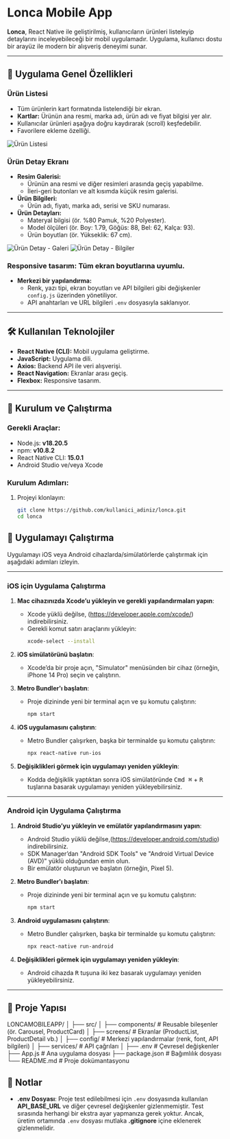 # Lonca Mobile App

**Lonca**, React Native ile geliştirilmiş, kullanıcıların ürünleri listeleyip detaylarını inceleyebileceği bir mobil uygulamadır. Uygulama, kullanıcı dostu bir arayüz ile modern bir alışveriş deneyimi sunar.

---

## 📱 **Uygulama Genel Özellikleri**

### **Ürün Listesi**
- Tüm ürünlerin kart formatında listelendiği bir ekran.
- **Kartlar:** Ürünün ana resmi, marka adı, ürün adı ve fiyat bilgisi yer alır.
- Kullanıcılar ürünleri aşağıya doğru kaydırarak (scroll) keşfedebilir.
- Favorilere ekleme özelliği.

![Ürün Listesi](./assets/screen1.png)

### **Ürün Detay Ekranı**
- **Resim Galerisi:**
  - Ürünün ana resmi ve diğer resimleri arasında geçiş yapabilme.
  - İleri-geri butonları ve alt kısımda küçük resim galerisi.
- **Ürün Bilgileri:**
  - Ürün adı, fiyatı, marka adı, serisi ve SKU numarası.
- **Ürün Detayları:**
  - Materyal bilgisi (ör. %80 Pamuk, %20 Polyester).
  - Model ölçüleri (ör. Boy: 1.79, Göğüs: 88, Bel: 62, Kalça: 93).
  - Ürün boyutları (ör. Yükseklik: 67 cm).

![Ürün Detay - Galeri](./assets/screen2.png)
![Ürün Detay - Bilgiler](./assets/screen3.png)


### **Responsive tasarım**: Tüm ekran boyutlarına uyumlu.
- **Merkezi bir yapılandırma:**
  - Renk, yazı tipi, ekran boyutları ve API bilgileri gibi değişkenler `config.js` üzerinden yönetiliyor.
  - API anahtarları ve URL bilgileri `.env` dosyasıyla saklanıyor.


---

## 🛠 **Kullanılan Teknolojiler**

- **React Native (CLI):** Mobil uygulama geliştirme.
- **JavaScript:** Uygulama dili.
- **Axios:** Backend API ile veri alışverişi.
- **React Navigation:** Ekranlar arası geçiş.
- **Flexbox:** Responsive tasarım.

---

## 🔧 **Kurulum ve Çalıştırma**

### Gerekli Araçlar:
- Node.js: **v18.20.5**
- npm: **v10.8.2**
- React Native CLI: **15.0.1**
- Android Studio ve/veya Xcode

### Kurulum Adımları:

1. Projeyi klonlayın:
   ```bash
   git clone https://github.com/kullanici_adiniz/lonca.git
   cd lonca

## 🚀 **Uygulamayı Çalıştırma**

Uygulamayı iOS veya Android cihazlarda/simülatörlerde çalıştırmak için aşağıdaki adımları izleyin.

---

### **iOS için Uygulama Çalıştırma**

1. **Mac cihazınızda Xcode’u yükleyin ve gerekli yapılandırmaları yapın**:
   - Xcode yüklü değilse, (https://developer.apple.com/xcode/) indirebilirsiniz.
   - Gerekli komut satırı araçlarını yükleyin:
     ```bash
     xcode-select --install
     ```

2. **iOS simülatörünü başlatın**:
   - Xcode’da bir proje açın, "Simulator" menüsünden bir cihaz (örneğin, iPhone 14 Pro) seçin ve çalıştırın.

3. **Metro Bundler'ı başlatın**:
   - Proje dizininde yeni bir terminal açın ve şu komutu çalıştırın:
     ```bash
     npm start
     ```

4. **iOS uygulamasını çalıştırın**:
   - Metro Bundler çalışırken, başka bir terminalde şu komutu çalıştırın:
     ```bash
     npx react-native run-ios
     ```

5. **Değişiklikleri görmek için uygulamayı yeniden yükleyin**:
   - Kodda değişiklik yaptıktan sonra iOS simülatöründe <kbd>Cmd ⌘</kbd> + <kbd>R</kbd> tuşlarına basarak uygulamayı yeniden yükleyebilirsiniz.

---

### **Android için Uygulama Çalıştırma**

1. **Android Studio’yu yükleyin ve emülatör yapılandırmasını yapın**:
   - Android Studio yüklü değilse,(https://developer.android.com/studio) indirebilirsiniz.
   - SDK Manager’dan "Android SDK Tools" ve "Android Virtual Device (AVD)" yüklü olduğundan emin olun.
   - Bir emülatör oluşturun ve başlatın (örneğin, Pixel 5).

2. **Metro Bundler'ı başlatın**:
   - Proje dizininde yeni bir terminal açın ve şu komutu çalıştırın:
     ```bash
     npm start
     ```

3. **Android uygulamasını çalıştırın**:
   - Metro Bundler çalışırken, başka bir terminalde şu komutu çalıştırın:
     ```bash
     npx react-native run-android
     ```

4. **Değişiklikleri görmek için uygulamayı yeniden yükleyin**:
   - Android cihazda <kbd>R</kbd> tuşuna iki kez basarak uygulamayı yeniden yükleyebilirsiniz.

---
   
## 📂 **Proje Yapısı**

LONCAMOBILEAPP/
│
├── src/
│   ├── components/         # Reusable bileşenler (ör. Carousel, ProductCard)
│   ├── screens/            # Ekranlar (ProductList, ProductDetail vb.)
│   ├── config/             # Merkezi yapılandırmalar (renk, font, API bilgileri)
│   ├── services/           # API çağrıları
│
├── .env                    # Çevresel değişkenler
├── App.js                  # Ana uygulama dosyası
├── package.json            # Bağımlılık dosyası
└── README.md               # Proje dokümantasyonu


## 📝 **Notlar**

- **.env Dosyası**: Proje test edilebilmesi için `.env` dosyasında kullanılan **API_BASE_URL** ve diğer çevresel değişkenler gizlenmemiştir. Test sırasında herhangi bir ekstra ayar yapmanıza gerek yoktur. Ancak, üretim ortamında `.env` dosyası mutlaka **.gitignore** içine eklenerek gizlenmelidir.


